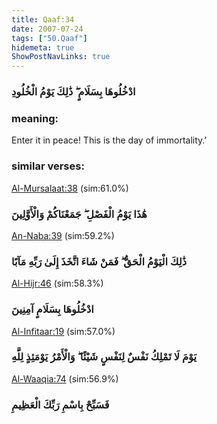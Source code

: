 ```yaml
---
title: Qaaf:34
date: 2007-07-24
tags: ["50.Qaaf"]
hidemeta: true 
ShowPostNavLinks: true 
---
```

### ادْخُلُوهَا بِسَلَامٍ ۖ ذَٰلِكَ يَوْمُ الْخُلُودِ
### meaning: 
Enter it in peace! This is the day of immortality.’
### similar verses: 

[Al-Mursalaat:38](/77/38) (sim:61.0%)

### هَٰذَا يَوْمُ الْفَصْلِ ۖ جَمَعْنَاكُمْ وَالْأَوَّلِينَ

[An-Naba:39](/78/39) (sim:59.2%)

### ذَٰلِكَ الْيَوْمُ الْحَقُّ ۖ فَمَنْ شَاءَ اتَّخَذَ إِلَىٰ رَبِّهِ مَآبًا

[Al-Hijr:46](/15/46) (sim:58.3%)

### ادْخُلُوهَا بِسَلَامٍ آمِنِينَ

[Al-Infitaar:19](/82/19) (sim:57.0%)

### يَوْمَ لَا تَمْلِكُ نَفْسٌ لِنَفْسٍ شَيْئًا ۖ وَالْأَمْرُ يَوْمَئِذٍ لِلَّهِ

[Al-Waaqia:74](/56/74) (sim:56.9%)

### فَسَبِّحْ بِاسْمِ رَبِّكَ الْعَظِيمِ
